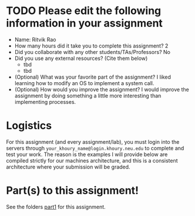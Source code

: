 # TODO Please edit the following information in your assignment

- Name: Ritvik Rao
- How many hours did it take you to complete this assignment? 2
- Did you collaborate with any other students/TAs/Professors? No
- Did you use any external resources? (Cite them below)
  - tbd
  - tbd
- (Optional) What was your favorite part of the assignment?
I liked learning how to modify an OS to implement a system call.
- (Optional) How would you improve the assignment?
I would improve the assignment by doing something a little more interesting than implementing processes.

# Logistics

For this assignment (and every assignment/lab), you must login into the servers through `your_khoury_name@login.khoury.neu.edu` to complete and test your work. The reason is the examples I will provide below are compiled strictly for our machines architecture, and this is a consistent architecture where your submission will be graded.

# Part(s) to this assignment!

See the folders [part1](./part1) for this assignment.
